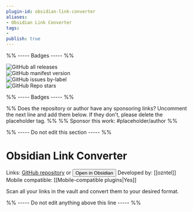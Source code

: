 ```yaml
---
plugin-id: obsidian-link-converter
aliases:
- Obsidian Link Converter
tags: 
- 
publish: true
---
```


%% ----- Badges ----- %%

![GitHub all releases](https://img.shields.io/github/downloads/ozntel/obsidian-link-converter/total?color=573E7A&logo=github&style=for-the-badge)   
![GitHub manifest version](https://img.shields.io/github/manifest-json/v/ozntel/obsidian-link-converter?color=573E7A&logo=github&style=for-the-badge)   
![GitHub issues by-label](https://img.shields.io/github/issues/ozntel/obsidian-link-converter/help%20wanted?color=573E7A&logo=github&style=for-the-badge)   
![GitHub Repo stars](https://img.shields.io/github/stars/ozntel/obsidian-link-converter?color=573E7A&logo=github&style=for-the-badge)

%% ----- Badges ----- %%

%% Does the repository or author have any sponsoring links? Uncomment the next line and add them below. If they don't, please delete the placeholder tag. %%
%% Sponsor this work: #placeholder/author %%

%% ----- Do not edit this section ----- %%

# Obsidian Link Converter

Links: [GitHub repository](https://github.com/ozntel/obsidian-link-converter) or [<button id=HH>Open in Obsidian</button>](obsidian://goto-plugin?id=obsidian-link-converter)
Developed by: [[ozntel]]
Mobile compatible: [[Mobile-compatible plugins|Yes]]

Scan all your links in the vault and convert them to your desired format.

%% ----- Do not edit anything above this line ----- %% 
